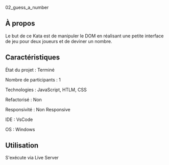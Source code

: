 02_guess_a_number

## À propos 
Le but de ce Kata est de manipuler le DOM en réalisant une petite interface de jeu pour deux joueurs et de deviner un nombre.

## Caractéristiques

État du projet : Terminé 

Nombre de participants : 1 

Technologies : JavaScript, HTLM, CSS

Refactorisé : Non

Responsivité : Non Responsive

IDE : VsCode

OS : Windows

## Utilisation 

S'exécute via Live Server
